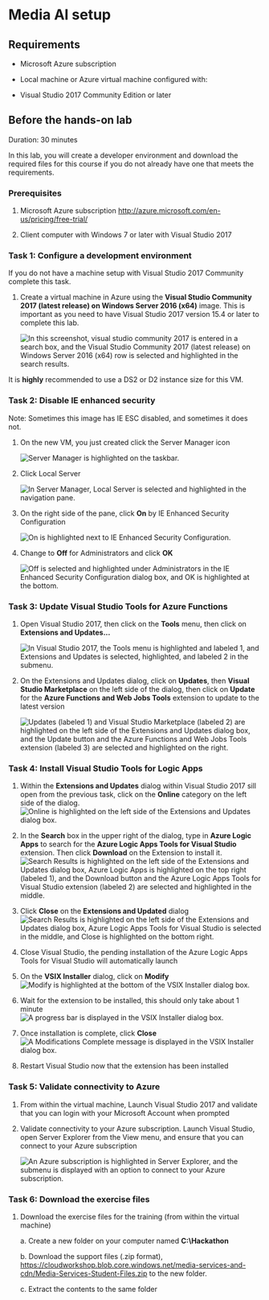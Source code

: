 
# Media AI setup

## Requirements

-   Microsoft Azure subscription

-   Local machine or Azure virtual machine configured with:

-   Visual Studio 2017 Community Edition or later


## Before the hands-on lab

Duration: 30 minutes

In this lab, you will create a developer environment and download the required files for this course if you do not already have one that meets the requirements.

### Prerequisites

1.  Microsoft Azure subscription <http://azure.microsoft.com/en-us/pricing/free-trial/>

2.  Client computer with Windows 7 or later with Visual Studio 2017

### Task 1: Configure a development environment

If you do not have a machine setup with Visual Studio 2017 Community complete this task.

1.  Create a virtual machine in Azure using the **Visual Studio Community 2017 (latest release) on Windows Server 2016 (x64)** image. This is important as you need to have Visual Studio 2017 version 15.4 or later to complete this lab.

    ![In this screenshot, visual studio community 2017 is entered in a search box, and the Visual Studio Community 2017 (latest release) on Windows Server 2016 (x64) row is selected and highlighted in the search results.](images/Setup/image3.png "Use the image above to create a virtual machine in Azure")

It is **highly** recommended to use a DS2 or D2 instance size for this VM.

### Task 2: Disable IE enhanced security

Note: Sometimes this image has IE ESC disabled, and sometimes it does not.

1.  On the new VM, you just created click the Server Manager icon

    ![Server Manager is highlighted on the taskbar.](images/Setup/image4.png "Select Server Manager")

2.  Click Local Server

    ![In Server Manager, Local Server is selected and highlighted in the navigation pane.](images/Setup/image5.png "Select Local Server")

3.  On the right side of the pane, click **On** by IE Enhanced Security Configuration

    ![On is highlighted next to IE Enhanced Security Configuration.](images/Setup/image6.png "Turn IE Enhanced Security Configuration on")

4.  Change to **Off** for Administrators and click **OK**

    ![Off is selected and highlighted under Administrators in the IE Enhanced Security Configuration dialog box, and OK is highlighted at the bottom.](images/Setup/image7.png "Turn Administrators off")

### Task 3: Update Visual Studio Tools for Azure Functions

1.  Open Visual Studio 2017, then click on the **Tools** menu, then click on **Extensions and Updates...**

    ![In Visual Studio 2017, the Tools menu is highlighted and labeled 1, and Extensions and Updates is selected, highlighted, and labeled 2 in the submenu.](images/Setup/image8.png "Select Extensions and Updates")

1.  On the Extensions and Updates dialog, click on **Updates**, then **Visual Studio Marketplace** on the left side of the dialog, then click on **Update** for the **Azure Functions and Web Jobs Tools** extension to update to the latest version

    ![Updates (labeled 1) and Visual Studio Marketplace (labeled 2) are highlighted on the left side of the Extensions and Updates dialog box, and the Update button and the Azure Functions and Web Jobs Tools extension (labeled 3) are selected and highlighted on the right.](images/Setup/image9.png "Update Azure Functions and Web Jobs Tools")

### Task 4: Install Visual Studio Tools for Logic Apps

1.  Within the **Extensions and Updates** dialog within Visual Studio 2017 sill open from the previous task, click on the **Online** category on the left side of the dialog.\
    ![Online is highlighted on the left side of the Extensions and Updates dialog box.](images/Setup/image10.png "Select the Online category")

2.  In the **Search** box in the upper right of the dialog, type in **Azure Logic Apps** to search for the **Azure Logic Apps Tools for Visual Studio** extension. Then click **Download** on the Extension to install it.\
    ![Search Results is highlighted on the left side of the Extensions and Updates dialog box, Azure Logic Apps is highlighted on the top right (labeled 1), and the Download button and the Azure Logic Apps Tools for Visual Studio extension (labeled 2) are selected and highlighted in the middle.](images/Setup/image11.png "Download Azure Logic Apps Tools for Visual Studio")
    

3.  Click **Close** on the **Extensions and Updated** dialog![Search Results is highlighted on the left side of the Extensions and Updates dialog box, Azure Logic Apps Tools for Visual Studio is selected in the middle, and Close is highlighted on the bottom right.](images/Setup/image12.png "Close the Extensions and Updated dialog box")

4.  Close Visual Studio, the pending installation of the Azure Logic Apps Tools for Visual Studio will automatically launch

5.  On the **VSIX Installer** dialog, click on **Modify**\
    ![Modify is highlighted at the bottom of the VSIX Installer dialog box.](images/Setup/image13.png "Select Modify")

6.  Wait for the extension to be installed, this should only take about 1 minute\
    ![A progress bar is displayed in the VSIX Installer dialog box.](images/Setup/image14.png "Wait for the extension to install")

7.  Once installation is complete, click **Close**\
    ![A Modifications Complete message is displayed in the VSIX Installer dialog box.](images/Setup/image15.png "Close the installer")

8.  Restart Visual Studio now that the extension has been installed

### Task 5: Validate connectivity to Azure

1.  From within the virtual machine, Launch Visual Studio 2017 and validate that you can login with your Microsoft Account when prompted

2.  Validate connectivity to your Azure subscription. Launch Visual Studio, open Server Explorer from the View menu, and ensure that you can connect to your Azure subscription

    ![An Azure subscription is highlighted in Server Explorer, and the submenu is displayed with an option to connect to your Azure subscription.](images/Setup/image16.png "Validate connectivity")

### Task 6: Download the exercise files 

1.  Download the exercise files for the training (from within the virtual machine)

    a.  Create a new folder on your computer named **C:\\Hackathon**

    b.  Download the support files (.zip format), <https://cloudworkshop.blob.core.windows.net/media-services-and-cdn/Media-Services-Student-Files.zip> to the new folder.

    c.  Extract the contents to the same folder

